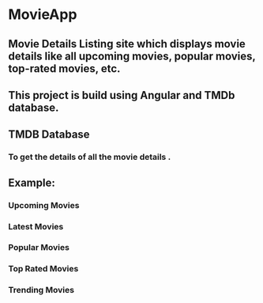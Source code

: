 # MovieApp

## Movie Details Listing site which displays movie details like all upcoming movies, popular movies, top-rated movies, etc. 
## This project is build using Angular and TMDb database.



## TMDB Database
### To get the details of all the movie details .

## Example:

### Upcoming Movies
### Latest Movies
### Popular Movies
### Top Rated Movies
### Trending Movies


